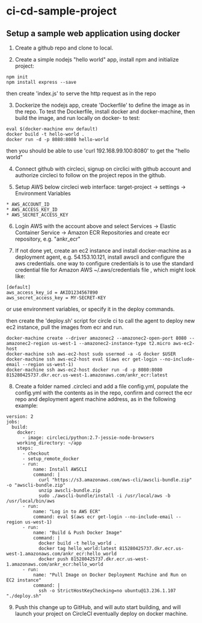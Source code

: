 # ci-cd-sample-project

## Setup a sample web application using docker

1. Create a github repo and clone to local.

2. Create a simple nodejs "hello world" app, install npm and initialize project:
```
npm init
npm install express --save
```
then create 'index.js' to serve the http request as in the repo

3. Dockerize the nodejs app, create 'Dockerfile' to define the image as in the repo. To test the Dockerfile, install docker and docker-machine, then build the image, and run locally on docker- to test:
```
eval $(docker-machine env default)
docker build -t hello-world .
docker run -d -p 8080:8080 hello-world
```
then you should be able to use 'curl 192.168.99.100:8080' to get the "hello world"

4. Connect github with circleci, signup on circlici with github account and authorize circleci to follow on the project repos in the github. 

5. Setup AWS below circleci web interface: target-project -> settings -> Environment Variables
```
* AWS_ACCOUNT_ID
* AWS_ACCESS_KEY_ID
* AWS_SECRET_ACCESS_KEY
```

6. Login AWS with the account above and select Services -> Elastic Container Service -> Amazon ECR Repositories and create ecr repository, e.g. "ankr_ecr"

7. If not done yet, create an ec2 instance and install docker-machine as a deployment agent, e.g. 54.153.10.121, install awscli and configure the aws credentials. one way to configure credentials is to use the standard credential file for Amazon AWS ~/.aws/credentials file , which might look like:
```
[default]
aws_access_key_id = AKID1234567890
aws_secret_access_key = MY-SECRET-KEY
```
or use environment variables, or specify it in the deploy commands. 

then create the 'deploy.sh' script for circle ci to call the agent to deploy new ec2 instance, pull the images from ecr and run.
```
docker-machine create --driver amazonec2 --amazonec2-open-port 8080 --amazonec2-region us-west-1 --amazonec2-instance-type t2.micro aws-ec2-host
docker-machine ssh aws-ec2-host sudo usermod -a -G docker $USER
docker-machine ssh aws-ec2-host eval $(aws ecr get-login --no-include-email --region us-west-1)
docker-machine ssh aws-ec2-host docker run -d -p 8080:8080 815280425737.dkr.ecr.us-west-1.amazonaws.com/ankr_ecr:latest
```

8. Create a folder named .circleci and add a file config.yml, populate the config.yml with the contents as in the repo, confirm and correct the ecr repo and deployment agent machine address, as in the following example:
```
version: 2
jobs:
  build:
    docker:
      - image: circleci/python:2.7-jessie-node-browsers
    working_directory: ~/app
    steps:
      - checkout
      - setup_remote_docker
      - run:
          name: Install AWSCLI
          command: |
            curl "https://s3.amazonaws.com/aws-cli/awscli-bundle.zip" -o "awscli-bundle.zip"
            unzip awscli-bundle.zip
            sudo ./awscli-bundle/install -i /usr/local/aws -b /usr/local/bin/aws
      - run:
          name: "Log in to AWS ECR"
          command: eval $(aws ecr get-login --no-include-email --region us-west-1)
      - run:
          name: "Build & Push Docker Image"
          command: |
            docker build -t hello_world .
            docker tag hello_world:latest 815280425737.dkr.ecr.us-west-1.amazonaws.com/ankr_ecr:hello_world
            docker push 815280425737.dkr.ecr.us-west-1.amazonaws.com/ankr_ecr:hello_world
      - run:
          name: "Pull Image on Docker Deployment Machine and Run on EC2 instance"
          command: |
            ssh -o StrictHostKeyChecking=no ubuntu@13.236.1.107 "./deploy.sh"
```

9. Push this change up to GitHub, and will auto start building, and will launch your project on CircleCI eventually deploy on docker machine.


